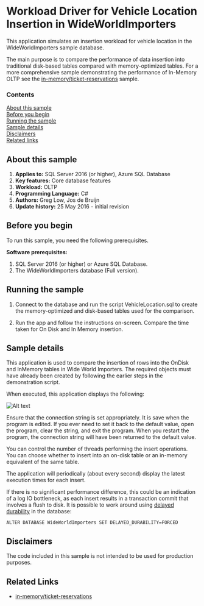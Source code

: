 # Workload Driver for Vehicle Location Insertion in WideWorldImporters

This application simulates an insertion workload for vehicle location in the WideWorldImporters sample database.

The main purpose is to compare the performance of data insertion into traditional disk-based tables compared with memory-optimized tables. For a more comprehensive sample demonstrating the performance of In-Memory OLTP see the [in-memory/ticket-reservations](/samples/features/in-memory/ticket-reservations) sample.

### Contents

[About this sample](#about-this-sample)<br/>
[Before you begin](#before-you-begin)<br/>
[Running the sample](#run-this-sample)<br/>
[Sample details](#sample-details)<br/>
[Disclaimers](#disclaimers)<br/>
[Related links](#related-links)<br/>


<a name=about-this-sample></a>

## About this sample

1. **Applies to:** SQL Server 2016 (or higher), Azure SQL Database
1. **Key features:** Core database features
1. **Workload:** OLTP
1. **Programming Language:** C#
1. **Authors:** Greg Low, Jos de Bruijn
1. **Update history:** 25 May 2016 - initial revision

<a name=before-you-begin></a>

## Before you begin

To run this sample, you need the following prerequisites.

**Software prerequisites:**

1. SQL Server 2016 (or higher) or Azure SQL Database.
2. The WideWorldImporters database (Full version).

<a name=run-this-sample></a>

## Running the sample

1. Connect to the database and run the script VehicleLocation.sql to create the memory-optimized and disk-based tables used for the comparison.

2. Run the app and follow the instructions on-screen. Compare the time taken for On Disk and In Memory insertion.

## Sample details

This application is used to compare the insertion of rows into the OnDisk and InMemory tables in Wide World Importers. The required objects must have already been created by following the earlier steps in the demonstration script.

When executed, this application displays the following:

![Alt text](/media/wide-world-importers-vehicle-location-insert-app.png "WideWorldImporters Vehicle Location Workload Simulation")

Ensure that the connection string is set appropriately. It is save when the program is edited. If you ever need to set it back to the default value, open the program, clear the string, and exit the program. When you restart the program, the connection string will have been returned to the default value.

You can control the number of threads performing the insert operations. You can choose whether to insert into an on-disk table or an in-memory equivalent of the same table.

The application will periodically (about every second) display the latest execution times for each insert.

If there is no significant performance difference, this could be an indication of a log IO bottleneck, as each insert results in a transaction commit that involves a flush to disk. It is possible to work around using [delayed durability](https://msdn.microsoft.com/library/dn449490.aspx) in the database:

	ALTER DATABASE WideWorldImporters SET DELAYED_DURABILITY=FORCED

<a name=disclaimers></a>

## Disclaimers
The code included in this sample is not intended to be used for production purposes.

<a name=related-links></a>

## Related Links

- [in-memory/ticket-reservations](/samples/features/in-memory/ticket-reservations)
